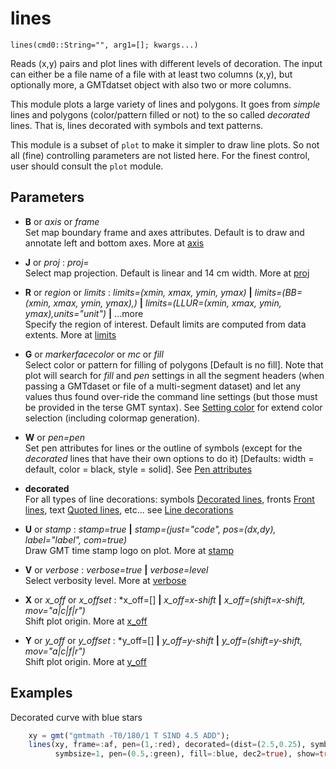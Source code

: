 # lines

	lines(cmd0::String="", arg1=[]; kwargs...)

Reads (x,y) pairs and plot lines with different levels of decoration. The input can either be a file
name of a file with at least two columns (x,y), but optionally more, a GMTdatset object with also two
or more columns.

This module plots a large variety of lines and polygons. It goes from *simple* lines and polygons
(color/pattern filled or not) to the so called *decorated* lines. That is, lines decorated with
symbols and text patterns.

This module is a subset of `plot` to make it simpler to draw line plots. So not all (fine)
controlling parameters are not listed here. For the finest control, user should consult the `plot` module.

Parameters
----------

- **B** or *axis* or *frame*\
  Set map boundary frame and axes attributes. Default is to draw and annotate left and bottom axes.
  More at [axis](@ref)

- **J** or *proj* : *proj=<parameters>*\
  Select map projection. Default is linear and 14 cm width. More at [proj](@ref)

- **R** or *region* or *limits* : *limits=(xmin, xmax, ymin, ymax)* **|** *limits=(BB=(xmin, xmax, ymin, ymax),)*
   **|** *limits=(LLUR=(xmin, xmax, ymin, ymax),units="unit")* **|** ...more \
   Specify the region of interest. Default limits are computed from data extents. More at [limits](@ref)

- **G** or *markerfacecolor* or *mc* or *fill*\
   Select color or pattern for filling of polygons [Default is no fill]. Note that plot will search for *fill*
   and *pen* settings in all the segment headers (when passing a GMTdaset or file of a multi-segment dataset)
   and let any values thus found over-ride the command line settings (but those must be provided in the terse GMT
   syntax). See [Setting color](@ref) for extend color selection (including colormap generation).

- **W** or *pen=pen*\
   Set pen attributes for lines or the outline of symbols (except for the *decorated* lines that have their own
   options to do it) [Defaults: width = default, color = black, style = solid]. See [Pen attributes](@ref)

- **decorated**\
   For all types of line decorations: symbols [Decorated lines](@ref), fronts [Front lines](@ref),
   text [Quoted lines](@ref), etc... see [Line decorations](@ref)

- **U** or *stamp* : *stamp=true* **|** *stamp=(just="code", pos=(dx,dy), label="label", com=true)*\
   Draw GMT time stamp logo on plot. More at [stamp](@ref)

- **V** or *verbose* : *verbose=true* **|** *verbose=level*\
   Select verbosity level. More at [verbose](@ref)

- **X** or *x_off* or *x_offset* : *x_off=[] **|** *x_off=x-shift* **|** *x_off=(shift=x-shift, mov="a|c|f|r")*\
   Shift plot origin. More at [x_off](@ref)

- **Y** or *y_off* or *y_offset* : *y_off=[] **|** *y_off=y-shift* **|** *y_off=(shift=y-shift, mov="a|c|f|r")*\
   Shift plot origin. More at [y_off](@ref)

Examples
--------

Decorated curve with blue stars

```julia
    xy = gmt("gmtmath -T0/180/1 T SIND 4.5 ADD");
    lines(xy, frame=:af, pen=(1,:red), decorated=(dist=(2.5,0.25), symbol=:star,
          symbsize=1, pen=(0.5,:green), fill=:blue, dec2=true), show=true)
```